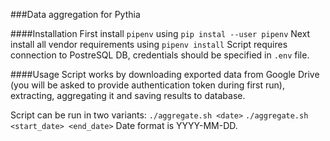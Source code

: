 ###Data aggregation for Pythia

####Installation
First install `pipenv` using `pip instal --user pipenv`
Next install all vendor requirements using `pipenv install`
Script requires connection to PostreSQL DB, credentials should be specified in `.env` file.

####Usage
Script works by downloading exported data from Google Drive (you will be asked to provide authentication token during first run), 
extracting, aggregating it and saving results to database.

Script can be run in two variants:
`./aggregate.sh <date>`
`./aggregate.sh <start_date> <end_date>`
Date format is YYYY-MM-DD.
